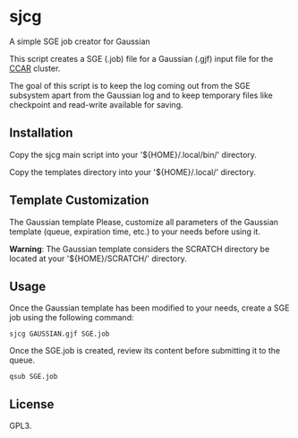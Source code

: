 # sjcg
A simple SGE job creator for Gaussian

This script creates a SGE (.job) file for a Gaussian (.gjf) input file for the [CCAR](https://ccar.uned.es/) cluster.

The goal of this script is to keep the log coming out from the SGE subsystem apart from the Gaussian log and to keep temporary files like checkpoint and read-write available for saving.

## Installation

Copy the sjcg main script into your '${HOME}/.local/bin/' directory.

Copy the templates directory into your '${HOME}/.local/' directory.

## Template Customization
The Gaussian template
Please, customize all parameters of the Gaussian template (queue, expiration time, etc.) to your needs before using it.

**Warning**: The Gaussian template considers the SCRATCH directory be located at your '${HOME}/SCRATCH/' directory.

## Usage

Once the Gaussian template has been modified to your needs, create a SGE job using the following command:

```
sjcg GAUSSIAN.gjf SGE.job
```

Once the SGE.job is created, review its content before submitting it to the queue.

```
qsub SGE.job
```

## License

GPL3.
